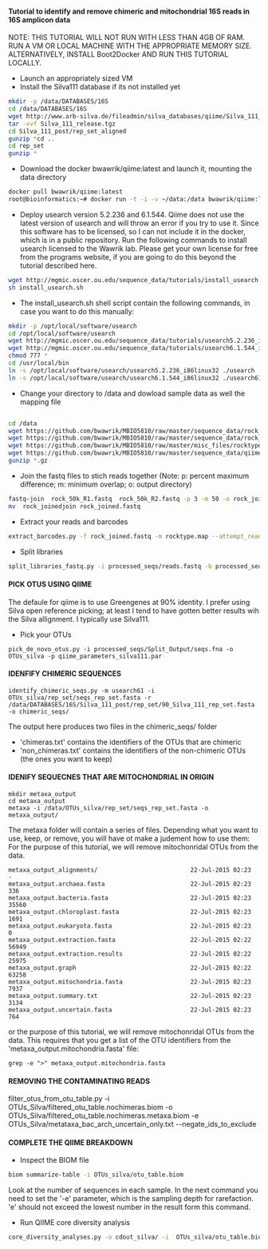 #### Tutorial to identify and remove chimeric and mitochondrial 16S reads in 16S amplicon data

NOTE:
THIS TUTORIAL WILL NOT RUN WITH LESS THAN 4GB OF RAM.
RUN A VM OR LOCAL MACHINE WITH THE APPROPRIATE MEMORY SIZE.
ALTERNATIVELY, INSTALL Boot2Docker AND RUN THIS TUTORIAL LOCALLY.

- Launch an appropriately sized VM
- Install the Silva111 database if its not installed yet

```sh 
mkdir -p /data/DATABASES/16S
cd /data/DATABASES/16S
wget http://www.arb-silva.de/fileadmin/silva_databases/qiime/Silva_111_release.tgz
tar -xvf Silva_111_release.tgz
cd Silva_111_post/rep_set_aligned
gunzip *cd ..
cd rep_set
gunzip *
```

- Download the docker bwawrik/qiime:latest and launch it, mounting the data directory

```sh
docker pull bwawrik/qiime:latest
root@bioinformatics:~# docker run -t -i -v ~/data:/data bwawrik/qiime:latest
```

- Deploy usearch version 5.2.236 and 6.1.544. Qiime does not use the latest version of usearch and will throw an error if you try to use it. Since this software has to be licensed, so I can not include it in the docker, which is in a public repository.  Run the following commands to install usearch licensed to the Wawrik lab. Please get your own license for free from the programs website, if you are going to do this beyond the tutorial described here.

```sh
wget http://mgmic.oscer.ou.edu/sequence_data/tutorials/install_usearch.sh
sh install_usearch.sh
```

- The install_usearch.sh shell script contain the following commands, in case you want to do this manually:

```sh
mkdir -p /opt/local/software/usearch 
cd /opt/local/software/usearch 
wget http://mgmic.oscer.ou.edu/sequence_data/tutorials/usearch5.2.236_i86linux32
wget http://mgmic.oscer.ou.edu/sequence_data/tutorials/usearch6.1.544_i86linux32
chmod 777 * 
cd /usr/local/bin 
ln -s /opt/local/software/usearch/usearch5.2.236_i86linux32 ./usearch 
ln -s /opt/local/software/usearch/usearch6.1.544_i86linux32 ./usearch61
```

- Change your directory to /data and dowload sample data as well the mapping file

```sh

cd /data
wget https://github.com/bwawrik/MBIO5810/raw/master/sequence_data/rock_50k_R1.fastq.gz
wget https://github.com/bwawrik/MBIO5810/raw/master/sequence_data/rock_50k_R2.fastq.gz
wget https://github.com/bwawrik/MBIO5810/raw/master/misc_files/rocktype.map
wget https://github.com/bwawrik/MBIO5810/raw/master/sequence_data/qiime_parameters_silva111.par
gunzip *.gz
```


- Join the fastq files to stich reads together (Note: p: percent maximum difference; m: minimum overlap; o: output directory)

```sh
fastq-join  rock_50k_R1.fastq  rock_50k_R2.fastq -p 3 -m 50 -o rock_joined
mv  rock_joinedjoin rock_joined.fastq
```

- Extract your reads and barcodes

```sh
extract_barcodes.py -f rock_joined.fastq -m rocktype.map --attempt_read_reorientation -l 12 -o processed_seqs
```

- Split libraries

```sh
split_libraries_fastq.py -i processed_seqs/reads.fastq -b processed_seqs/barcodes.fastq -m rocktype.map -o processed_seqs/Split_Output/ --barcode_type 12
```

#### PICK OTUS USING QIIME 

The defaule for qiime is to use Greengenes at 90% identity. I prefer using Silva open reference picking; at least I tend to have gotten better results wih the Silva allignment. I typically use Silva111. 

- Pick your OTUs

```
pick_de_novo_otus.py -i processed_seqs/Split_Output/seqs.fna -o OTUs_silva -p qiime_parameters_silva111.par
```

#### IDENFIFY CHIMERIC SEQUENCES
```
identify_chimeric_seqs.py -m usearch61 -i OTUs_silva/rep_set/seqs_rep_set.fasta -r /data/DATABASES/16S/Silva_111_post/rep_set/90_Silva_111_rep_set.fasta -o chimeric_seqs/
```
The output here produces two files in the chimeric_seqs/ folder
- 'chimeras.txt' contains the identifiers of the OTUs that are chimeric
- 'non_chimeras.txt' contains the identifiers of the non-chimeric OTUs (the ones you want to keep)

#### IDENIFY SEQUECNES THAT ARE MITOCHONDRIAL IN ORIGIN

```
mkdir metaxa_output
cd metaxa_output
metaxa -i /data/OTUs_silva/rep_set/seqs_rep_set.fasta -o metaxa_output/
```
The metaxa folder will contain a series of files. Depending what you want to use, keep, or remove, you will have ot make a judement how to use them:  For the purpose of this tutorial, we will remove mitochonridal OTUs from the data.
```
metaxa_output_alignments/                          22-Jul-2015 02:23                   -
metaxa_output.archaea.fasta                        22-Jul-2015 02:23                 336
metaxa_output.bacteria.fasta                       22-Jul-2015 02:23               35560
metaxa_output.chloroplast.fasta                    22-Jul-2015 02:23                1691
metaxa_output.eukaryota.fasta                      22-Jul-2015 02:23                   0
metaxa_output.extraction.fasta                     22-Jul-2015 02:22               56949
metaxa_output.extraction.results                   22-Jul-2015 02:22               25975
metaxa_output.graph                                22-Jul-2015 02:22               63258
metaxa_output.mitochondria.fasta                   22-Jul-2015 02:23                7937
metaxa_output.summary.txt                          22-Jul-2015 02:23                3134
metaxa_output.uncertain.fasta                      22-Jul-2015 02:23                 764
```

or the purpose of this tutorial, we will remove mitochonridal OTUs from the data. This requires that you get a list of the OTU identifiers from the 'metaxa_output.mitochondria.fasta' file:
```
grep -e ">" metaxa_output.mitochondria.fasta

```




#### REMOVING THE CONTAMINATING READS


filter_otus_from_otu_table.py -i OTUs_Silva/filtered_otu_table.nochimeras.biom -o OTUs_Silva/filtered_otu_table.nochimeras.metaxa.biom -e OTUs_Silva/metataxa_bac_arch_uncertain_only.txt --negate_ids_to_exclude









#### COMPLETE THE QIIME BREAKDOWN


- Inspect the BIOM file

```sh
biom summarize-table -i OTUs_silva/otu_table.biom 
``` 

Look at the number of sequences in each sample.  In the next command you need to set the '-e' parameter, which is the sampling depth for rarefaction.  'e' should not exceed the lowest number in the result form this command.

- Run QIIME core diversity analysis

```sh
core_diversity_analyses.py -o cdout_silva/ -i  OTUs_silva/otu_table.biom -m GoM_Sept_Mapping.txt -t OTUs_silva/rep_set.tre -e 20
```
